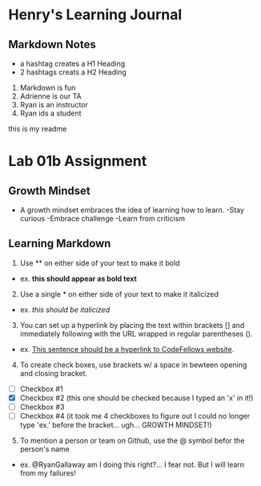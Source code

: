 # Henry's Learning Journal

## Markdown Notes
- a hashtag creates a H1 Heading
- 2 hashtags creats a H2 Heading

1. Markdown is fun
1. Adrienne is our TA
1. Ryan is an instructor
1. Ryan ids a student

this is my readme

# Lab 01b Assignment

## Growth Mindset
 - A growth mindset embraces the idea of learning how to learn. 
  -Stay curious
  -Embrace challenge
  -Learn from criticism
  
## Learning Markdown
1. Use ** on either side of your text to make it bold
  - ex. **this should appear as bold text**
2. Use a single * on either side of your text to make it italicized
 - ex. *this should be italicized*
3. You can set up a hyperlink by placing the text within brackets [] and immediately following with the URL wrapped in regular parentheses ().
 - ex. [This sentence should be a hyperlink to CodeFellows website](https://www.codefellows.org/).
4. To create check boxes, use brackets w/ a space in bewteen opening and closing bracket.
 - [ ] Checkbox #1
 - [x] Checkbox #2 (this one should be checked because I typed an 'x' in it!)
 - [ ] Checkbox #3
 - [ ] Checkbox #4 (it took me 4 checkboxes to figure out I could no longer type 'ex.' before the bracket... ugh... GROWTH MINDSET!)
5. To mention a person or team on Github, use the @ symbol befor the person's name
 - ex. @RyanGallaway am I doing this right?... I fear not. But I will learn from my failures!
